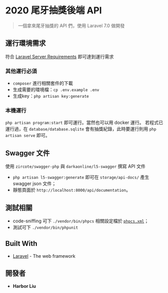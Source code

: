 # 2020 尾牙抽獎後端 API

> 一個拿來尾牙抽獎的 API 們，使用 Laravel 7.0 做開發

## 運行環境需求

符合 [Laravel Server Requirements](https://laravel.com/docs/7.x/installation#server-requirements) 即可達到運行需求 

### 其他運行必須

- `composer` 進行相關套件的下載
- 生成需要的環境檔：`cp .env.example .env`
- 生成key：`php artisan key:generate`

### 本機運行

`php artisan program:start` 即可運行。當然也可以用 docker 運行。
若程式已運行過，在 `database/database.sqlite` 會有抽獎紀錄，此時要運行則用 `php artisan serve` 即可。

## Swagger 文件

使用 `zircote/swagger-php` 與 `darkaonline/l5-swagger` 撰寫 API 文件

- `php artisan l5-swagger:generate` 即可在 `storage/api-docs/` 產生 swagger json 文件；
- 靜態頁面於 `http://localhost:8000/api/documentation`。

## 測試相關

- code-sniffing 可下 `./vendor/bin/phpcs` 相關設定檔於 [`phpcs.xml`](/phpcs.xml)；
- 測試可下 `./vendor/bin/phpunit`

## Built With

- [Laravel](http://laravel.com) - The web framework

## 開發者

- **Harbor Liu** 
